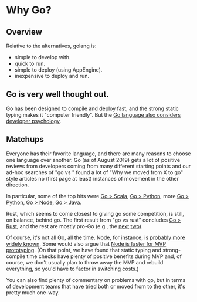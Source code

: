 # Why Go?

## Overview

Relative to the alternatives, golang is:

* simple to develop with.
* quick to run.
* simple to deploy (using AppEngine).
* inexpensive to deploy and run.

## Go is very well thought out.

Go has been designed to compile and deploy fast, and the strong static typing makes it "computer friendly". But the [Go language also considers developer psychology](https://medium.com/@egonelbre/psychology-of-code-readability-d23b1ff1258a).

## Matchups

Everyone has their favorite language, and there are many reasons to choose one language over another. Go (as of August 2019) gets a lot of positive reviews from developers coming from many different starting points and our ad-hoc searches of "go vs <language X>" found a lot of "Why we moved from X to go" style articles no (first page at least) instances of movement in the other direction.

In particular, some of the top hits were [Go > Scala](https://movio.co/blog/migrate-Scala-to-Go/), [Go > Python](https://hackernoon.com/5-reasons-why-we-switched-from-python-to-go-4414d5f42690), more [Go > Python](https://dzone.com/articles/golang-vs-python-which-one-to-choose), [Go > Node](https://medium.com/codezillas/want-to-be-a-best-web-developer-learn-golang-not-node-js-69b4166d1449), [Go > Java](https://blog.spiralscout.com/when-to-use-go-vs-java-one-programmers-take-on-two-top-languages-59617f30be5e).

Rust, which seems to come closest to giving go some competition, is still, on balance, behind go. The first result from "go vs rust" concludes [Go > Rust](https://matthias-endler.de/2017/go-vs-rust/), and the rest are mostly pro-Go (e.g., the [next](https://codeburst.io/should-i-rust-or-should-i-go-59a298e00ea9) [two](https://sdtimes.com/softwaredev/the-developers-dilemma-choosing-between-go-and-rust/)).

Of course, it's not all Go, all the time. Node, for instance, is [probably more widely known](https://medium.com/@blogger.ashishsharma/golang-vs-node-js-comparison-and-why-developers-prefer-node-js-9e669319df52). Some would also argue that [Node is faster for MVP prototyping](https://artjoker.net/blog/go-vs-nodejs-in-building-microservices-an-exhausting-comparison/). (On that point, we have found that static typing and strong-compile time checks have plenty of positive benefits during MVP and, of course, we don't usually plan to throw away the MVP and rebuild everything, so you'd have to factor in switching costs.)

You can also find plenty of commentary on problems with go, but in terms of development teams that have tried both or moved from to the other, it's pretty much one-way.

